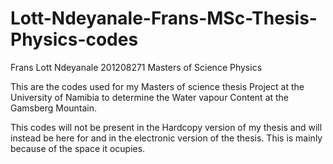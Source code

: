 # Lott-Ndeyanale-Frans-MSc-Thesis-Physics-codes

Frans Lott Ndeyanale
201208271
Masters of Science Physics

This are the codes used for my Masters of science thesis Project at the University of Namibia to determine the Water vapour Content at the Gamsberg Mountain.

This codes will not be present in the Hardcopy version of my thesis and will instead be here for and in the electronic version of the thesis. This is mainly because of the space it ocupies.
